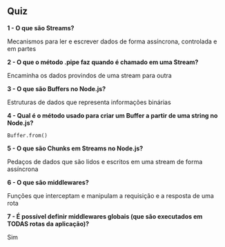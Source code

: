 ## Quiz

**1 - O que são Streams?**

Mecanismos para ler e escrever dados de forma assíncrona, controlada e em partes

**2 - O que o método .pipe faz quando é chamado em uma Stream?**

Encaminha os dados provindos de uma stream para outra

**3 - O que são Buffers no Node.js?**

Estruturas de dados que representa informações binárias

**4 - Qual é o método usado para criar um Buffer a partir de uma string no Node.js?**

`Buffer.from()`

**5 - O que são Chunks em Streams no Node.js?**

Pedaços de dados que são lidos e escritos em uma stream de forma assíncrona

**6 - O que são middlewares?**

Funções que interceptam e manipulam a requisição e a resposta de uma rota

**7 - É possível definir middlewares globais (que são executados em TODAS rotas da aplicação)?**

Sim